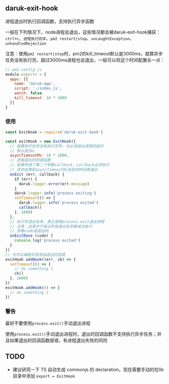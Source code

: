 ## daruk-exit-hook

进程退出时执行回调函数，支持执行异步函数

一般在下列情况下，node进程会退出，这些情况都会被daruk-exit-hook捕获：`ctrl+c`、`进程执行完毕`、`pm2 restart|stop`、`uncaughtException`、`unhandledRejection`

注意：使用`pm2 restart|stop`时，pm2的kill_timeout默认是3000ms，就算异步任务没有执行完，超过3000ms进程也会退出，一般可以将这个时间配置长一点：
```javascript
// pm2.config.js
module.exports = {
  apps: [{
    name: 'daruk-app',
    script: './index.js',
    watch: false,
    kill_timeout: 10 * 1000
  }]
}
```

### 使用
```javascript
const ExitHook = require('daruk-exit-hook')

const exitHook = new ExitHook({
  // 就算异步任务没有执行完毕，也必须退出进程的延时
  // 默认是10s
  asyncTimeoutMs: 10 * 1000,
  // 进程退出的回调函数
  // 如果传递了第二个参数callback，callback必须执行
  // 否则会等到asyncTimeoutMs设定的时间再退出
  onExit (err, callback) {
    if (err) {
      daruk.logger.error(err.message)
    }
    daruk.logger.info('process exiting')
    setTimeout(() => {
      daruk.logger.info('process exited')
      callback()
    }, 1000)
  },
  // 执行完退出任务，真正调用process.exit退出进程
  // 注意：这里并不保证所有退出任务都成功执行
  // 参数code是退出码
  onExitDone (code) {
    console.log('process exited')
  }
})
// 也可以编程式地添加退出的回调
exitHook.addHook((err, cb) => {
  setTimeout(() => {
    // do something 1
    cb()
  }, 2000)
})
exitHook.addHook(() => {
  // do something 2
})
```

### 警告

最好不要使用`process.exit()`手动退出进程  

使用`process.exit()`手动退出进程时，退出的回调函数不支持执行异步任务；并且如果退出的回调函数报错，有进程退出失败的风险


## TODO

- 建议研究一下 TS 自动生成 commonjs 的 declaration，现在需要手动的在lib目录中添加 `export = ExitHook`
